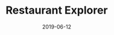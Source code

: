 ---
title: Restaurant Explorer
date: 2019-06-12
website_url: https://rails-js-restaurant-explorer.herokuapp.com/
repository_url: https://github.com/robert-laws/portfolio-project-rails-javascript-restaurant-explorer
featured_image: restaurant-home-page.png
description: "This website is for people to explore local restaurants, view details, and read & add comments."
features:
  - Serialized data manipulation via JavaScript
  - Ajax get and post request without page refreshes
tech_stack:
  - Ruby on Rails
  - JQuery
  - Bootstrap 4
  - PostgreSQL
---